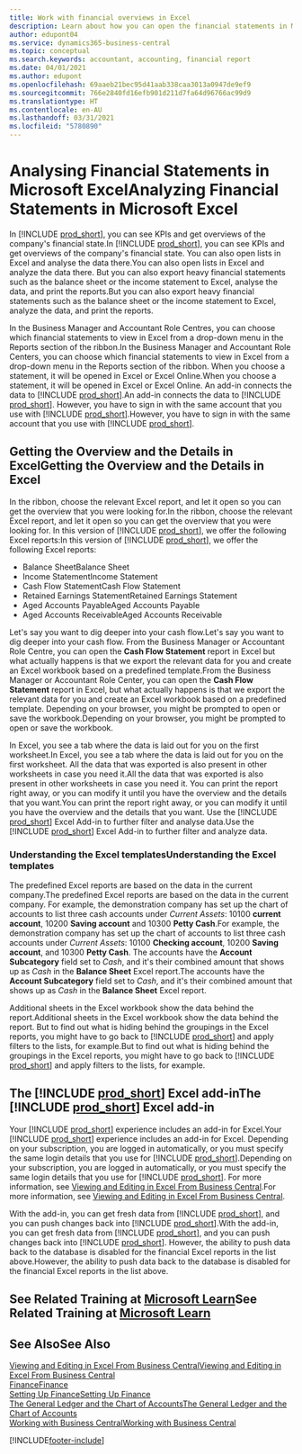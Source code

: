 ```yaml
---
title: Work with financial overviews in Excel
description: Learn about how you can open the financial statements in Microsoft Excel from Business Central for better analysis.
author: edupont04
ms.service: dynamics365-business-central
ms.topic: conceptual
ms.search.keywords: accountant, accounting, financial report
ms.date: 04/01/2021
ms.author: edupont
ms.openlocfilehash: 69aaeb21bec95d41aab338caa3013a0947de9ef9
ms.sourcegitcommit: 766e2840fd16efb901d211d7fa64d96766ac99d9
ms.translationtype: HT
ms.contentlocale: en-AU
ms.lasthandoff: 03/31/2021
ms.locfileid: "5780890"
---
```

# <a name="analyzing-financial-statements-in-microsoft-excel"></a><span data-ttu-id="4d743-103">Analysing Financial Statements in Microsoft Excel</span><span class="sxs-lookup"><span data-stu-id="4d743-103">Analyzing Financial Statements in Microsoft Excel</span></span>

<span data-ttu-id="4d743-104">In [!INCLUDE [prod_short](includes/prod_short.md)], you can see KPIs and get overviews of the company's financial state.</span><span class="sxs-lookup"><span data-stu-id="4d743-104">In [!INCLUDE [prod_short](includes/prod_short.md)], you can see KPIs and get overviews of the company's financial state.</span></span> <span data-ttu-id="4d743-105">You can also open lists in Excel and analyse the data there.</span><span class="sxs-lookup"><span data-stu-id="4d743-105">You can also open lists in Excel and analyze the data there.</span></span> <span data-ttu-id="4d743-106">But you can also export heavy financial statements such as the balance sheet or the income statement to Excel, analyse the data, and print the reports.</span><span class="sxs-lookup"><span data-stu-id="4d743-106">But you can also export heavy financial statements such as the balance sheet or the income statement to Excel, analyze the data, and print the reports.</span></span>  

<span data-ttu-id="4d743-107">In the Business Manager and Accountant Role Centres, you can choose which financial statements to view in Excel from a drop-down menu in the Reports section of the ribbon.</span><span class="sxs-lookup"><span data-stu-id="4d743-107">In the Business Manager and Accountant Role Centers, you can choose which financial statements to view in Excel from a drop-down menu in the Reports section of the ribbon.</span></span> <span data-ttu-id="4d743-108">When you choose a statement, it will be opened in Excel or Excel Online.</span><span class="sxs-lookup"><span data-stu-id="4d743-108">When you choose a statement, it will be opened in Excel or Excel Online.</span></span> <span data-ttu-id="4d743-109">An add-in connects the data to [!INCLUDE [prod_short](includes/prod_short.md)].</span><span class="sxs-lookup"><span data-stu-id="4d743-109">An add-in connects the data to [!INCLUDE [prod_short](includes/prod_short.md)].</span></span> <span data-ttu-id="4d743-110">However, you have to sign in with the same account that you use with [!INCLUDE [prod_short](includes/prod_short.md)].</span><span class="sxs-lookup"><span data-stu-id="4d743-110">However, you have to sign in with the same account that you use with [!INCLUDE [prod_short](includes/prod_short.md)].</span></span>  

## <a name="getting-the-overview-and-the-details-in-excel"></a><span data-ttu-id="4d743-111">Getting the Overview and the Details in Excel</span><span class="sxs-lookup"><span data-stu-id="4d743-111">Getting the Overview and the Details in Excel</span></span>

<span data-ttu-id="4d743-112">In the ribbon, choose the relevant Excel report, and let it open so you can get the overview that you were looking for.</span><span class="sxs-lookup"><span data-stu-id="4d743-112">In the ribbon, choose the relevant Excel report, and let it open so you can get the overview that you were looking for.</span></span> <span data-ttu-id="4d743-113">In this version of [!INCLUDE [prod_short](includes/prod_short.md)], we offer the following Excel reports:</span><span class="sxs-lookup"><span data-stu-id="4d743-113">In this version of [!INCLUDE [prod_short](includes/prod_short.md)], we offer the following Excel reports:</span></span>

- <span data-ttu-id="4d743-114">Balance Sheet</span><span class="sxs-lookup"><span data-stu-id="4d743-114">Balance Sheet</span></span>  
- <span data-ttu-id="4d743-115">Income Statement</span><span class="sxs-lookup"><span data-stu-id="4d743-115">Income Statement</span></span>  
- <span data-ttu-id="4d743-116">Cash Flow Statement</span><span class="sxs-lookup"><span data-stu-id="4d743-116">Cash Flow Statement</span></span>  
- <span data-ttu-id="4d743-117">Retained Earnings Statement</span><span class="sxs-lookup"><span data-stu-id="4d743-117">Retained Earnings Statement</span></span>  
- <span data-ttu-id="4d743-118">Aged Accounts Payable</span><span class="sxs-lookup"><span data-stu-id="4d743-118">Aged Accounts Payable</span></span>  
- <span data-ttu-id="4d743-119">Aged Accounts Receivable</span><span class="sxs-lookup"><span data-stu-id="4d743-119">Aged Accounts Receivable</span></span>  

<span data-ttu-id="4d743-120">Let's say you want to dig deeper into your cash flow.</span><span class="sxs-lookup"><span data-stu-id="4d743-120">Let's say you want to dig deeper into your cash flow.</span></span> <span data-ttu-id="4d743-121">From the Business Manager or Accountant Role Centre, you can open the **Cash Flow Statement** report in Excel but what actually happens is that we export the relevant data for you and create an Excel workbook based on a predefined template.</span><span class="sxs-lookup"><span data-stu-id="4d743-121">From the Business Manager or Accountant Role Center, you can open the **Cash Flow Statement** report in Excel, but what actually happens is that we export the relevant data for you and create an Excel workbook based on a predefined template.</span></span> <span data-ttu-id="4d743-122">Depending on your browser, you might be prompted to open or save the workbook.</span><span class="sxs-lookup"><span data-stu-id="4d743-122">Depending on your browser, you might be prompted to open or save the workbook.</span></span>  

<span data-ttu-id="4d743-123">In Excel, you see a tab where the data is laid out for you on the first worksheet.</span><span class="sxs-lookup"><span data-stu-id="4d743-123">In Excel, you see a tab where the data is laid out for you on the first worksheet.</span></span> <span data-ttu-id="4d743-124">All the data that was exported is also present in other worksheets in case you need it.</span><span class="sxs-lookup"><span data-stu-id="4d743-124">All the data that was exported is also present in other worksheets in case you need it.</span></span> <span data-ttu-id="4d743-125">You can print the report right away, or you can modify it until you have the overview and the details that you want.</span><span class="sxs-lookup"><span data-stu-id="4d743-125">You can print the report right away, or you can modify it until you have the overview and the details that you want.</span></span> <span data-ttu-id="4d743-126">Use the [!INCLUDE [prod_short](includes/prod_short.md)] Excel Add-in to further filter and analyse data.</span><span class="sxs-lookup"><span data-stu-id="4d743-126">Use the [!INCLUDE [prod_short](includes/prod_short.md)] Excel Add-in to further filter and analyze data.</span></span>  

### <a name="understanding-the-excel-templates"></a><span data-ttu-id="4d743-127">Understanding the Excel templates</span><span class="sxs-lookup"><span data-stu-id="4d743-127">Understanding the Excel templates</span></span>

<span data-ttu-id="4d743-128">The predefined Excel reports are based on the data in the current company.</span><span class="sxs-lookup"><span data-stu-id="4d743-128">The predefined Excel reports are based on the data in the current company.</span></span> <span data-ttu-id="4d743-129">For example, the demonstration company has set up the chart of accounts to list three cash accounts under *Current Assets*: 10100 **current account**, 10200 **Saving account** and 10300 **Petty Cash**.</span><span class="sxs-lookup"><span data-stu-id="4d743-129">For example, the demonstration company has set up the chart of accounts to list three cash accounts under *Current Assets*: 10100 **Checking account**, 10200 **Saving account**, and 10300 **Petty Cash**.</span></span> <span data-ttu-id="4d743-130">The accounts have the **Account Subcategory** field set to *Cash*, and it's their combined amount that shows up as *Cash* in the **Balance Sheet** Excel report.</span><span class="sxs-lookup"><span data-stu-id="4d743-130">The accounts have the **Account Subcategory** field set to *Cash*, and it's their combined amount that shows up as *Cash* in the **Balance Sheet** Excel report.</span></span>  

<span data-ttu-id="4d743-131">Additional sheets in the Excel workbook show the data behind the report.</span><span class="sxs-lookup"><span data-stu-id="4d743-131">Additional sheets in the Excel workbook show the data behind the report.</span></span> <span data-ttu-id="4d743-132">But to find out what is hiding behind the groupings in the Excel reports, you might have to go back to [!INCLUDE [prod_short](includes/prod_short.md)] and apply filters to the lists, for example.</span><span class="sxs-lookup"><span data-stu-id="4d743-132">But to find out what is hiding behind the groupings in the Excel reports, you might have to go back to [!INCLUDE [prod_short](includes/prod_short.md)] and apply filters to the lists, for example.</span></span>  

## <a name="the-prod_short-excel-add-in"></a><span data-ttu-id="4d743-133">The [!INCLUDE [prod_short](includes/prod_short.md)] Excel add-in</span><span class="sxs-lookup"><span data-stu-id="4d743-133">The [!INCLUDE [prod_short](includes/prod_short.md)] Excel add-in</span></span>

<span data-ttu-id="4d743-134">Your [!INCLUDE [prod_short](includes/prod_short.md)] experience includes an add-in for Excel.</span><span class="sxs-lookup"><span data-stu-id="4d743-134">Your [!INCLUDE [prod_short](includes/prod_short.md)] experience includes an add-in for Excel.</span></span> <span data-ttu-id="4d743-135">Depending on your subscription, you are logged in automatically, or you must specify the same login details that you use for [!INCLUDE [prod_short](includes/prod_short.md)].</span><span class="sxs-lookup"><span data-stu-id="4d743-135">Depending on your subscription, you are logged in automatically, or you must specify the same login details that you use for [!INCLUDE [prod_short](includes/prod_short.md)].</span></span> <span data-ttu-id="4d743-136">For more information, see [Viewing and Editing in Excel From Business Central](across-work-with-excel.md).</span><span class="sxs-lookup"><span data-stu-id="4d743-136">For more information, see [Viewing and Editing in Excel From Business Central](across-work-with-excel.md).</span></span>  

<span data-ttu-id="4d743-137">With the add-in, you can get fresh data from [!INCLUDE [prod_short](includes/prod_short.md)], and you can push changes back into [!INCLUDE [prod_short](includes/prod_short.md)].</span><span class="sxs-lookup"><span data-stu-id="4d743-137">With the add-in, you can get fresh data from [!INCLUDE [prod_short](includes/prod_short.md)], and you can push changes back into [!INCLUDE [prod_short](includes/prod_short.md)].</span></span> <span data-ttu-id="4d743-138">However, the ability to push data back to the database is disabled for the financial Excel reports in the list above.</span><span class="sxs-lookup"><span data-stu-id="4d743-138">However, the ability to push data back to the database is disabled for the financial Excel reports in the list above.</span></span>  

## <a name="see-related-training-at-microsoft-learn"></a><span data-ttu-id="4d743-139">See Related Training at [Microsoft Learn](/learn/modules/configure-powerbi-excel-dynamics-365-business-central/index)</span><span class="sxs-lookup"><span data-stu-id="4d743-139">See Related Training at [Microsoft Learn](/learn/modules/configure-powerbi-excel-dynamics-365-business-central/index)</span></span>

## <a name="see-also"></a><span data-ttu-id="4d743-140">See Also</span><span class="sxs-lookup"><span data-stu-id="4d743-140">See Also</span></span>

[<span data-ttu-id="4d743-141">Viewing and Editing in Excel From Business Central</span><span class="sxs-lookup"><span data-stu-id="4d743-141">Viewing and Editing in Excel From Business Central</span></span>](across-work-with-excel.md)  
[<span data-ttu-id="4d743-142">Finance</span><span class="sxs-lookup"><span data-stu-id="4d743-142">Finance</span></span>](finance.md)  
[<span data-ttu-id="4d743-143">Setting Up Finance</span><span class="sxs-lookup"><span data-stu-id="4d743-143">Setting Up Finance</span></span>](finance-setup-finance.md)  
[<span data-ttu-id="4d743-144">The General Ledger and the Chart of Accounts</span><span class="sxs-lookup"><span data-stu-id="4d743-144">The General Ledger and the Chart of Accounts</span></span>](finance-general-ledger.md)  
[<span data-ttu-id="4d743-145">Working with Business Central</span><span class="sxs-lookup"><span data-stu-id="4d743-145">Working with Business Central</span></span>](ui-work-product.md)  


[!INCLUDE[footer-include](includes/footer-banner.md)]